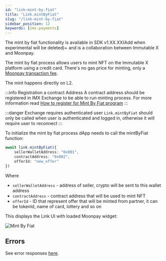 ```yaml
---
id: "link-mint-by-fiat"
title: "Link.mintByFiat"
slug: "/link-mint-by-fiat"
sidebar_position: 12
keywords: [imx-payments]
---
```


The mint by fiat functionality is available in SDK v1.XX.XX(Add when experimental will be deleted)+ and is a collaboration between Immutable X and Moonpay.

The mint by fiat process allows users to mint NFT on the Immutable X platform using a credit card. There's no gas price for minting, only a [Moonpay transaction fee](https://support.moonpay.com/hc/en-gb/articles/360011930117-What-fees-do-you-charge-).

The mint happens directly on L2.

:::info Registration a contract Address
A contract address should be registered in IMX Exchange to be able to run minting process. For more information read [How to register for Mint By Fiat program](./minting-with-moonpay)
:::

:::danger Exchange requires authenticated user
`Link.mintByFiat` should only be called when user is authenticated and logged in, otherwise it will require user to reconnect
:::

To initialize the mint by fiat process dApp needs to call the mintByFiat function:

```typescript
await link.mintByFiat({
    sellerWalletAddress: "0x001",
    contractAddress: "0x002",
    offerId: "new_offer"
})
```

Where
- `sellerWalletAddress` - address of seller, crypto will be sent to this wallet address
- `contractAddress` - contract address that will be used to mint NFT
- `offerId` - ID that represent offer that will be minted from partner, it can be tokenId, name of card, lottery and so on

This displays the Link UI with loaded Moonpay widget:

![Mint By Fiat](/img/link-sdk-mintbyfiat/mintbyfiat.png 'Mint by fiat')

## Errors

See error responses [here](./link-errors.md#mint-by-fiat).